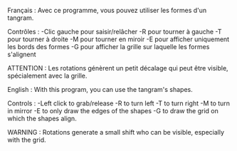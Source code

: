 Français :
Avec ce programme, vous pouvez utiliser les formes d'un tangram.

Contrôles :
-Clic gauche pour saisir/relâcher
-R pour tourner à gauche
-T pour tourner à droite
-M pour tourner en miroir
-E pour afficher uniquement les bords des formes
-G pour afficher la grille sur laquelle les formes s'alignent

ATTENTION :
Les rotations génèrent un petit décalage qui peut être visible, spécialement avec la grille.

English :
With this program, you can use the tangram's shapes.

Controls :
-Left click to grab/release
-R to turn left
-T to turn right
-M to turn in mirror
-E to only draw the edges of the shapes
-G to draw the grid on which the shapes align.

WARNING :
Rotations generate a small shift who can be visible, especially with the grid.